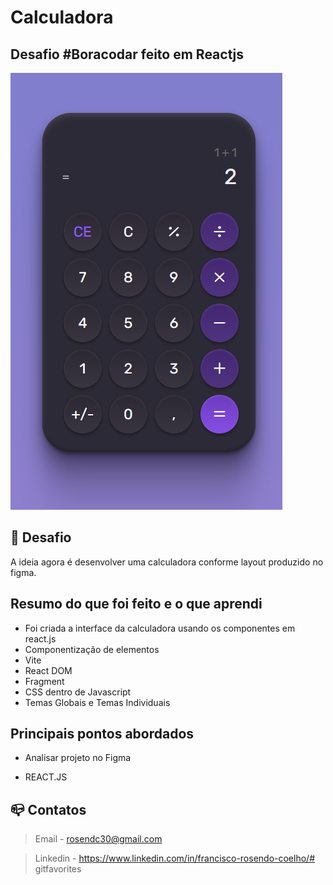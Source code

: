 # Calculadora
## Desafio #Boracodar feito em Reactjs
![preview](./.github/preview.png)
## :dart:  Desafio

A ideia agora é desenvolver uma calculadora conforme layout produzido no figma.

## Resumo do que foi feito e o que aprendi
- Foi criada a interface da calculadora usando os componentes em react.js 
- Componentização de elementos
- Vite
- React DOM
- Fragment
- CSS dentro de Javascript
- Temas Globais e Temas Individuais


## Principais pontos abordados

- Analisar projeto no Figma 

- REACT.JS


## :mailbox_closed: Contatos

> Email - rosendc30@gmail.com

> Linkedin - https://www.linkedin.com/in/francisco-rosendo-coelho/# gitfavorites